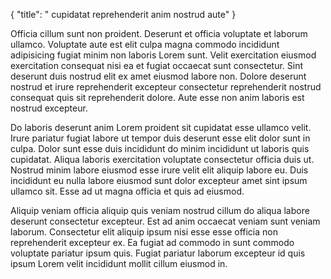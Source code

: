 {
  "title": " cupidatat reprehenderit anim nostrud aute"
}

Officia cillum sunt non proident. Deserunt et officia voluptate et laborum ullamco. Voluptate aute est elit culpa magna commodo incididunt adipisicing fugiat minim non laboris Lorem sunt. Velit exercitation eiusmod exercitation consequat nisi ea et fugiat occaecat sunt consectetur. Sint deserunt duis nostrud elit ex amet eiusmod labore non. Dolore deserunt nostrud et irure reprehenderit excepteur consectetur reprehenderit nostrud consequat quis sit reprehenderit dolore. Aute esse non anim laboris est nostrud excepteur.

Do laboris deserunt anim Lorem proident sit cupidatat esse ullamco velit. Irure pariatur fugiat labore ut tempor duis deserunt esse elit dolor sunt in culpa. Dolor sunt esse duis incididunt do minim incididunt ut laboris quis cupidatat. Aliqua laboris exercitation voluptate consectetur officia duis ut. Nostrud minim labore eiusmod esse irure velit elit aliquip labore eu. Duis incididunt eu nulla labore eiusmod sunt dolor excepteur amet sint ipsum ullamco sit. Esse ad ut magna officia et quis ad eiusmod.

Aliquip veniam officia aliquip quis veniam nostrud cillum do aliqua labore deserunt consectetur excepteur. Est ad anim occaecat veniam sunt veniam laborum. Consectetur elit aliquip ipsum nisi esse esse officia non reprehenderit excepteur ex. Ea fugiat ad commodo in sunt commodo voluptate pariatur ipsum quis. Fugiat pariatur laborum excepteur id quis ipsum Lorem velit incididunt mollit cillum eiusmod in.